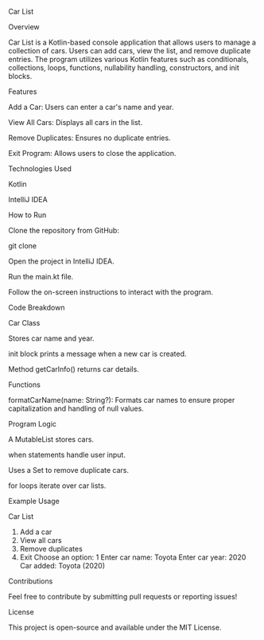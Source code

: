 Car List

Overview

Car List is a Kotlin-based console application that allows users to manage a collection of cars. Users can add cars, view the list, and remove duplicate entries. The program utilizes various Kotlin features such as conditionals, collections, loops, functions, nullability handling, constructors, and init blocks.

Features

Add a Car: Users can enter a car's name and year.

View All Cars: Displays all cars in the list.

Remove Duplicates: Ensures no duplicate entries.

Exit Program: Allows users to close the application.

Technologies Used

Kotlin

IntelliJ IDEA

How to Run

Clone the repository from GitHub:

git clone <your-repository-link>

Open the project in IntelliJ IDEA.

Run the main.kt file.

Follow the on-screen instructions to interact with the program.

Code Breakdown

Car Class

Stores car name and year.

init block prints a message when a new car is created.

Method getCarInfo() returns car details.

Functions

formatCarName(name: String?): Formats car names to ensure proper capitalization and handling of null values.

Program Logic

A MutableList<Car> stores cars.

when statements handle user input.

Uses a Set to remove duplicate cars.

for loops iterate over car lists.

Example Usage

Car List
1. Add a car
2. View all cars
3. Remove duplicates
4. Exit
Choose an option: 1
Enter car name: Toyota
Enter car year: 2020
Car added: Toyota (2020)

Contributions

Feel free to contribute by submitting pull requests or reporting issues!

License

This project is open-source and available under the MIT License.
